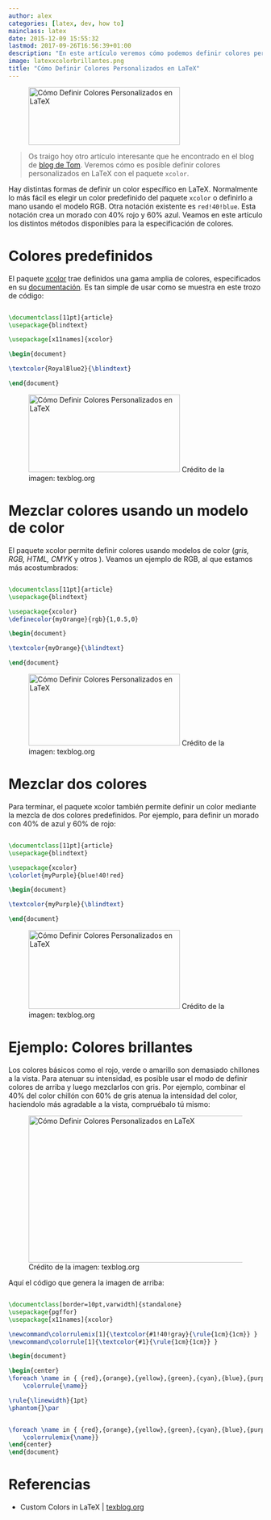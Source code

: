 ```yaml
---
author: alex
categories: [latex, dev, how to]
mainclass: latex
date: 2015-12-09 15:55:32
lastmod: 2017-09-26T16:56:39+01:00
description: "En este artículo veremos cómo podemos definir colores personalizados  en LateX usando el paquete xcolor."
image: latexxcolorbrillantes.png
title: "Cómo Definir Colores Personalizados en LaTeX"
---
```


<figure>
    <img sizes="(min-width: 300px) 300px, 100vw" on="tap:lightbox1" role="button" tabindex="0" layout="responsive" src="/img/2013/05/latex_logo.png" title="Cómo Definir Colores Personalizados en LaTeX" alt="Cómo Definir Colores Personalizados en LaTeX" width="300px" height="114px" />
</figure>

> Os traigo hoy otro artículo interesante que he encontrado en el blog de <a href="http://texblog.org" target="_blank" title="http://texblog.org">blog de Tom</a>. Veremos cómo es posible definir colores personalizados en LaTeX con el paquete `xcolor`.


<!--more--><!--ad-->

Hay distintas formas de definir un color específico en LaTeX. Normalmente lo más fácil es elegir un color predefinido del paquete `xcolor` o definirlo a mano usando el modelo RGB. Otra notación existente es `red!40!blue`. Esta notación crea un morado con 40% rojo y 60% azul. Veamos en este artículo los distintos métodos disponibles para la especificación de colores.

# Colores predefinidos

El paquete <a href="http://mirrors.ctan.org/macros/latex/contrib/xcolor/xcolor.pdf" target="_blank" title="">xcolor</a> trae definidos una gama amplia de colores, especificados en su <a href="http://mirrors.ctan.org/macros/latex/contrib/xcolor/xcolor.pdf" target="_blank" title="Documentación xcolor">documentación</a>. Es tan simple de usar como se muestra en este trozo de código:

```latex

\documentclass[11pt]{article}
\usepackage{blindtext}

\usepackage[x11names]{xcolor}

\begin{document}

\textcolor{RoyalBlue2}{\blindtext}

\end{document}

```

<figure>
    <a href="/img/xcolorlatex1.png"><img sizes="(min-width: 300px) 300px, 100vw" on="tap:lightbox1" role="button" tabindex="0" layout="responsive" src="/img/xcolorlatex1.png" title="Cómo Definir Colores Personalizados en LaTeX" alt="Cómo Definir Colores Personalizados en LaTeX" width="300px" height="154px" /></a>
    <span class="image-credit">Crédito de la imagen: texblog.org</span>
</figure>

# Mezclar colores usando un modelo de color

El paquete xcolor permite definir colores usando modelos de color (_gris, RGB, HTML, CMYK_ y otros ). Veamos un ejemplo de RGB, al que estamos más acostumbrados:

```latex

\documentclass[11pt]{article}
\usepackage{blindtext}

\usepackage{xcolor}
\definecolor{myOrange}{rgb}{1,0.5,0}

\begin{document}

\textcolor{myOrange}{\blindtext}

\end{document}

```

<figure>
    <a href="/img/xcolorlatex2.png"><img sizes="(min-width: 300px) 300px, 100vw" on="tap:lightbox1" role="button" tabindex="0" layout="responsive" src="/img/xcolorlatex2.png" title="Cómo Definir Colores Personalizados en LaTeX" alt="Cómo Definir Colores Personalizados en LaTeX" width="300px" height="142px" /></a>
    <span class="image-credit">Crédito de la imagen: texblog.org</span>
</figure>

# Mezclar dos colores

Para terminar, el paquete xcolor también permite definir un color mediante la mezcla de dos colores predefinidos. Por ejemplo, para definir un morado con 40% de azul y 60% de rojo:

```latex

\documentclass[11pt]{article}
\usepackage{blindtext}

\usepackage{xcolor}
\colorlet{myPurple}{blue!40!red}

\begin{document}

\textcolor{myPurple}{\blindtext}

\end{document}

```

<figure>
<a href="/img/xcolorlatex3.png"><img sizes="(min-width: 300px) 300px, 100vw" on="tap:lightbox1" role="button" tabindex="0" layout="responsive" src="/img/xcolorlatex3.png" title="Cómo Definir Colores Personalizados en LaTeX" alt="Cómo Definir Colores Personalizados en LaTeX" width="300px" height="156px" /></a>
<span class="image-credit">Crédito de la imagen: texblog.org</span>
</figure>

# Ejemplo: Colores brillantes

Los colores básicos como el rojo, verde o amarillo son demasiado chillones a la vista. Para atenuar su intensidad, es posible usar el modo de definir colores de arriba y luego mezclarlos con gris. Por ejemplo, combinar el 40% del color chillón con 60% de gris atenua la intensidad del color, haciendolo más agradable a la vista, compruébalo tú mismo:

<figure>
<a href="/img/latexxcolorbrillantes.png"><img sizes="(min-width: 1024px) 1024px, 100vw" on="tap:lightbox1" role="button" tabindex="0" layout="responsive" src="/img/latexxcolorbrillantes.png" title="Cómo Definir Colores Personalizados en LaTeX" alt="Cómo Definir Colores Personalizados en LaTeX" width="1024px" height="291px" /></a>
<span class="image-credit">Crédito de la imagen: texblog.org</span>
</figure>

Aquí el código que genera la imagen de arriba:

```latex

\documentclass[border=10pt,varwidth]{standalone}
\usepackage{pgffor}
\usepackage[x11names]{xcolor}

\newcommand\colorrulemix[1]{\textcolor{#1!40!gray}{\rule{1cm}{1cm}} }
\newcommand\colorrule[1]{\textcolor{#1}{\rule{1cm}{1cm}} }

\begin{document}

\begin{center}
\foreach \name in { {red},{orange},{yellow},{green},{cyan},{blue},{purple}} {
    \colorrule{\name}}

\rule{\linewidth}{1pt}
\phantom{}\par


\foreach \name in { {red},{orange},{yellow},{green},{cyan},{blue},{purple}} {
    \colorrulemix{\name}}
\end{center}
\end{document}

```

# Referencias

- Custom Colors in LaTeX \| [texblog.org](http://texblog.org/2015/12/08/custom-colors-in-latex/)
